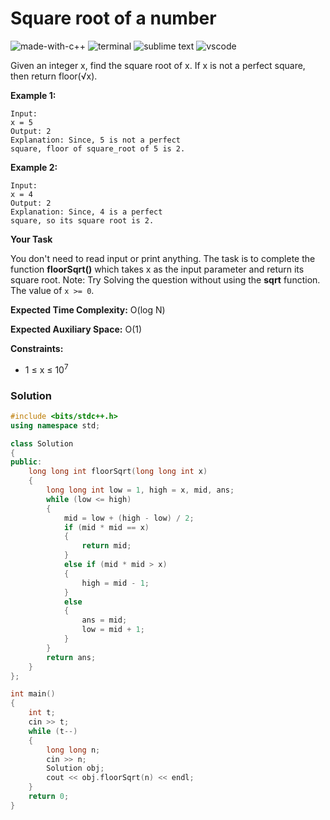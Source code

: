 # Square root of a number
![made-with-c++](https://img.shields.io/badge/Made%20with-C++-007396.svg)
![terminal](https://img.shields.io/badge/Windows%20Terminal-4D4D4D?logo=windows%20terminal&logoColor=white)
![sublime text](https://img.shields.io/badge/sublime_text-%23575757.svg?logo=sublime-text&logoColor=important)
![vscode](https://img.shields.io/badge/Visual_Studio_Code-0078D4?logo=visual%20studio%20code&logoColor=white)

Given an integer x, find the square root of x. If x is not a perfect square, then return floor(√x).

__Example 1:__
```
Input:
x = 5
Output: 2
Explanation: Since, 5 is not a perfect
square, floor of square_root of 5 is 2.
```
__Example 2:__
```
Input:
x = 4
Output: 2
Explanation: Since, 4 is a perfect
square, so its square root is 2.
```
__Your Task__

You don't need to read input or print anything. The task is to complete the function **floorSqrt()** which takes x as the input parameter and return its square root.
Note: Try Solving the question without using the **sqrt** function. The value of `x >= 0`.

__Expected Time Complexity:__ O(log N)

__Expected Auxiliary Space:__ O(1)

__Constraints:__
- 1 ≤ x ≤ 10<sup>7</sup>

### Solution
```cpp
#include <bits/stdc++.h>
using namespace std;

class Solution
{
public:
    long long int floorSqrt(long long int x)
    {
        long long int low = 1, high = x, mid, ans;
        while (low <= high)
        {
            mid = low + (high - low) / 2;
            if (mid * mid == x)
            {
                return mid;
            }
            else if (mid * mid > x)
            {
                high = mid - 1;
            }
            else
            {
                ans = mid;
                low = mid + 1;
            }
        }
        return ans;
    }
};

int main()
{
    int t;
    cin >> t;
    while (t--)
    {
        long long n;
        cin >> n;
        Solution obj;
        cout << obj.floorSqrt(n) << endl;
    }
    return 0;
}
```


